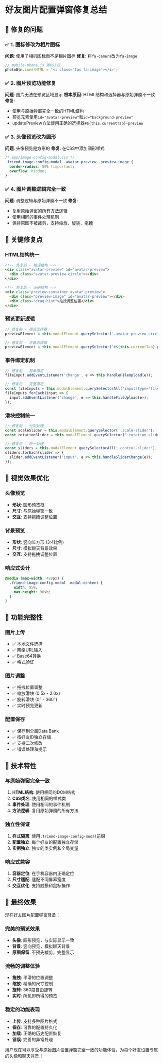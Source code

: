 # 好友图片配置弹窗修复总结

## 🔧 修复的问题

### ✅ 1. 图标修改为相片图标
**问题**: 使用了相机图标而不是相片图标
**修复**: 将`fa-camera`改为`fa-image`
```javascript
// mobile-phone.js 第653行
photoBtn.innerHTML = '<i class="fas fa-image"></i>';
```

### ✅ 2. 图片预览功能修复
**问题**: 图片无法在预览区域显示
**根本原因**: HTML结构和选择器与原始弹窗不一致
**修复**: 
- 使用与原始弹窗完全一致的HTML结构
- 预览元素使用`id="avatar-preview"`和`id="background-preview"`
- updatePreview方法使用正确的选择器`#${this.currentTab}-preview`

### ✅ 3. 头像预览改为圆形
**问题**: 头像预览是方形的
**修复**: 在CSS中添加圆形样式
```css
/* app/image-config-modal.css */
.friend-image-config-modal .avatar-preview .preview-image {
  border-radius: 50% !important;
  overflow: hidden;
}
```

### ✅ 4. 图片调整逻辑完全一致
**问题**: 调整逻辑与原始弹窗不一致
**修复**: 
- 复用原始弹窗的所有方法逻辑
- 使用相同的事件处理机制
- 保持原图不被裁剪，支持缩放、旋转、拖拽

## 🎯 关键修复点

### HTML结构统一
```html
<!-- 修复前 - 错误结构 -->
<div class="avatar-preview" id="avatar-preview">
  <div class="avatar-preview-circle"></div>
</div>

<!-- 修复后 - 正确结构 -->
<div class="preview-container avatar-preview">
  <div class="preview-image" id="avatar-preview"></div>
  <div class="drag-hint">拖拽调整位置</div>
</div>
```

### 预览更新逻辑
```javascript
// 修复前 - 错误选择器
previewElement = this.modalElement.querySelector('.avatar-preview-circle');

// 修复后 - 正确选择器
previewElement = this.modalElement.querySelector(`#${this.currentTab}-preview`);
```

### 事件绑定机制
```javascript
// 修复前 - 简单绑定
fileInput.addEventListener('change', e => this.handleFileUpload(e));

// 修复后 - 完整绑定
const fileInputs = this.modalElement.querySelectorAll('input[type="file"]');
fileInputs.forEach(input => {
  input.addEventListener('change', e => this.handleFileUpload(e));
});
```

### 滑块控制统一
```javascript
// 修复前 - 分别处理
const scaleSlider = this.modalElement.querySelector('.scale-slider');
const rotationSlider = this.modalElement.querySelector('.rotation-slider');

// 修复后 - 统一处理
const sliders = this.modalElement.querySelectorAll('.control-slider');
sliders.forEach(slider => {
  slider.addEventListener('input', e => this.handleSliderChange(e));
});
```

## 🎨 视觉效果优化

### 头像预览
- **形状**: 圆形预览框
- **尺寸**: 与原始弹窗一致
- **交互**: 支持拖拽调整位置

### 背景预览
- **形状**: 竖向长方形 (3:4比例)
- **尺寸**: 模拟聊天背景效果
- **交互**: 支持拖拽调整位置

### 响应式设计
```css
@media (max-width: 480px) {
  .friend-image-config-modal .modal-content {
    width: 95%;
    max-height: 90vh;
  }
}
```

## 🔄 功能完整性

### 图片上传
- ✅ 本地文件选择
- ✅ 网络URL输入
- ✅ Base64转换
- ✅ 格式验证

### 图片调整
- ✅ 拖拽位置调整
- ✅ 缩放滑块 (0.5x - 2.0x)
- ✅ 旋转滑块 (0° - 360°)
- ✅ 实时预览更新

### 配置保存
- ✅ 保存到全局Data Bank
- ✅ 按好友ID独立存储
- ✅ 支持二次修改
- ✅ 错误处理和提示

## 🚀 技术特性

### 与原始弹窗完全一致
1. **HTML结构**: 使用相同的DOM结构
2. **CSS类名**: 使用相同的样式类
3. **事件处理**: 使用相同的事件机制
4. **方法逻辑**: 复用原始弹窗的所有方法

### 独立性保证
1. **样式隔离**: 使用`.friend-image-config-modal`前缀
2. **配置独立**: 每个好友的配置独立存储
3. **实例独立**: 独立的类实例和全局变量

### 响应式兼容
1. **容器定位**: 在手机容器内正确定位
2. **尺寸适配**: 适配不同屏幕宽度
3. **交互优化**: 支持触摸和鼠标操作

## 🎉 最终效果

现在好友图片配置弹窗具备：

### 完美的预览效果
- **头像**: 圆形预览，与实际显示一致
- **背景**: 竖向预览，模拟聊天背景
- **原图保留**: 不预先裁剪，完整显示

### 流畅的调整体验
- **拖拽**: 平滑的位置调整
- **缩放**: 精确的尺寸控制
- **旋转**: 360度自由旋转
- **实时**: 所见即所得的预览

### 稳定的功能表现
- **上传**: 支持多种图片格式
- **保存**: 可靠的配置持久化
- **加载**: 正确的历史配置恢复
- **错误**: 完善的异常处理

用户现在可以享受与原始图片设置弹窗完全一致的功能体验，为每个好友设置专属的头像和聊天背景！
